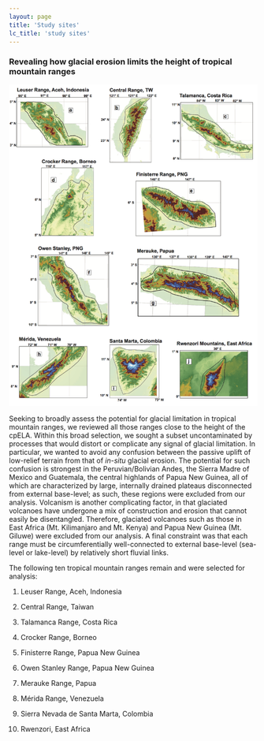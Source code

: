 ```yaml
---
layout: page
title: 'Study sites'
lc_title: 'study sites'
---
```


### Revealing how glacial erosion limits the height of tropical mountain ranges


![SRTM DEMs of selected tropical mountain belts](img/f03.png)

Seeking to broadly assess the potential for glacial limitation in
tropical mountain ranges, we reviewed all those ranges close to the
height of the cpELA. Within this broad selection, we sought a subset
uncontaminated by processes that would distort or complicate any signal
of glacial limitation. In particular, we wanted to avoid any confusion
between the passive uplift of low-relief terrain from that of *in-situ*
glacial erosion. The potential for such confusion is strongest in the
Peruvian/Bolivian Andes, the Sierra Madre of Mexico and Guatemala, the
central highlands of Papua New Guinea, all of which are characterized by
large, internally drained plateaus disconnected from external
base-level; as such, these regions were excluded from our analysis.
Volcanism is another complicating factor, in that glaciated volcanoes
have undergone a mix of construction and erosion that cannot easily be
disentangled. Therefore, glaciated volcanoes such as those in East
Africa (Mt. Kilimanjaro and Mt. Kenya) and Papua New Guinea (Mt. Giluwe)
were excluded from our analysis. A final constraint was that each range
must be circumferentially well-connected to external base-level
(sea-level or lake-level) by relatively short fluvial links.

The following ten tropical mountain ranges remain and were selected for
analysis:

1)  Leuser Range, Aceh, Indonesia

2)  Central Range, Taiwan

3)  Talamanca Range, Costa Rica

4)  Crocker Range, Borneo

5)  Finisterre Range, Papua New Guinea

6)  Owen Stanley Range, Papua New Guinea

7)  Merauke Range, Papua

8)  Mérida Range, Venezuela

9)  Sierra Nevada de Santa Marta, Colombia

10) Rwenzori, East Africa




